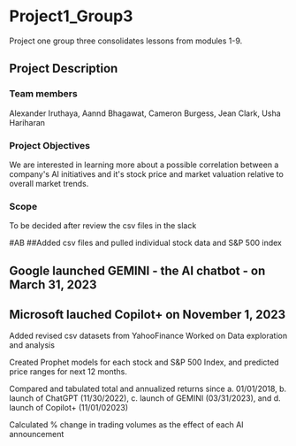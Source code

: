 # Project1_Group3
Project one group three consolidates lessons from modules 1-9. 
## Project Description

### Team members 
Alexander Iruthaya, Aannd Bhagawat, Cameron Burgess, Jean Clark, Usha Hariharan

### Project Objectives
We are interested in learning more about a possible correlation between a company's AI initiatives and it's stock price and market valuation relative to overall market trends.

### Scope
To be decided after review the csv files in the slack

#AB 
##Added csv files and pulled individual stock data and S&P 500 index
## Google launched GEMINI - the AI chatbot - on March 31, 2023
## Microsoft lauched Copilot+ on November 1, 2023

Added revised csv datasets from YahooFinance
Worked on Data exploration and analysis

Created Prophet models for each stock and S&P 500 Index, and predicted price ranges for next 12 months.

Compared and tabulated total and annualized returns since a. 01/01/2018, b. launch of ChatGPT (11/30/2022),
c. launch of GEMINI (03/31/2023), and d. launch of Copilot+ (11/01/02023)

Calculated % change in trading volumes as the effect of each AI announcement